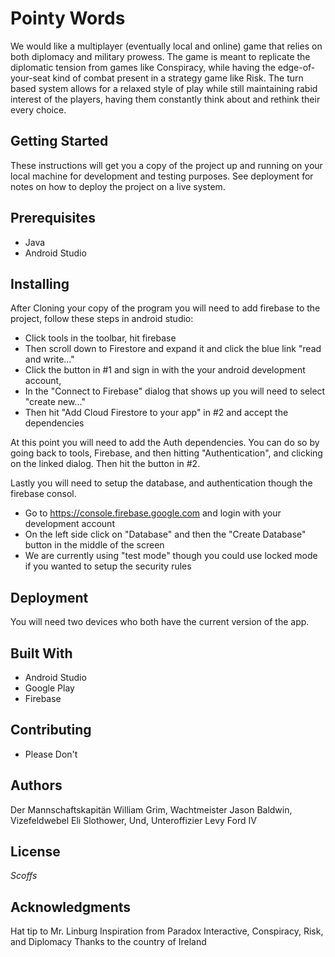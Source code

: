 # Pointy Words
We would like a multiplayer (eventually local and online) game that relies on both diplomacy and military prowess. 
The game is meant to replicate the diplomatic tension from games like Conspiracy,
while having the edge-of-your-seat kind of combat present in a strategy game like Risk. 
The turn based system allows for a relaxed style of play while still maintaining rabid interest of the players, 
having them constantly think about and rethink their every choice.

## Getting Started
These instructions will get you a copy of the project up and running on your local machine for development and testing purposes. 
See deployment for notes on how to deploy the project on a live system.

## Prerequisites
- Java
- Android Studio

## Installing
After Cloning your copy of the program you will need to add firebase to the project, follow these steps in android studio:
- Click tools in the toolbar, hit firebase
- Then scroll down to Firestore and expand it and click the blue link "read and write..."
- Click the button in #1 and sign in with the your android development account,
- In the "Connect to Firebase" dialog that shows up you will need to select "create new..."
- Then hit "Add Cloud Firestore to your app" in #2 and accept the dependencies

At this point you will need to add the Auth dependencies. You can do so by going back to tools, Firebase, and then hitting "Authentication", and clicking on the linked dialog. Then hit the button in #2.

Lastly you will need to setup the database, and authentication though the firebase consol.
- Go to https://console.firebase.google.com and login with your development account
- On the left side click on "Database" and then the "Create Database" button in the middle of the screen
- We are currently using "test mode" though you could use locked mode if you wanted to setup the security rules

## Deployment
You will need two devices who both have the current version of the app.

## Built With
- Android Studio
- Google Play
- Firebase

## Contributing
- Please Don't

## Authors
Der Mannschaftskapitän William Grim,
Wachtmeister Jason Baldwin,
Vizefeldwebel Eli Slothower,
Und, Unteroffizier Levy Ford IV

## License
*Scoffs*

## Acknowledgments
Hat tip to Mr. Linburg
Inspiration from Paradox Interactive, Conspiracy, Risk, and Diplomacy
Thanks to the country of Ireland

